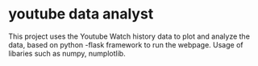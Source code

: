 # youtube data analyst
This project uses the Youtube Watch history data to plot and analyze the data, based on python -flask framework to run the webpage.
Usage of libaries such as numpy, numplotlib.
